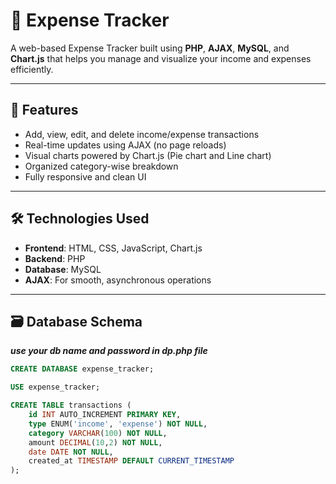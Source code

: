 # 💸 Expense Tracker

A web-based Expense Tracker built using **PHP**, **AJAX**, **MySQL**, and **Chart.js** that helps you manage and visualize your income and expenses efficiently.

------------------------------------------------------------------------------------------------------------------------------------

## 🚀 Features

- Add, view, edit, and delete income/expense transactions
- Real-time updates using AJAX (no page reloads)
- Visual charts powered by Chart.js (Pie chart and Line chart)
- Organized category-wise breakdown
- Fully responsive and clean UI

----------------------------------------------------------------------------------------------------------------------------------------------

## 🛠️ Technologies Used

- **Frontend**: HTML, CSS, JavaScript, Chart.js
- **Backend**: PHP
- **Database**: MySQL
- **AJAX**: For smooth, asynchronous operations

---

## 🗃️ Database Schema
***use your db name and password in dp.php file***

```sql
CREATE DATABASE expense_tracker;

USE expense_tracker;

CREATE TABLE transactions (
    id INT AUTO_INCREMENT PRIMARY KEY,
    type ENUM('income', 'expense') NOT NULL,
    category VARCHAR(100) NOT NULL,
    amount DECIMAL(10,2) NOT NULL,
    date DATE NOT NULL,
    created_at TIMESTAMP DEFAULT CURRENT_TIMESTAMP
);


